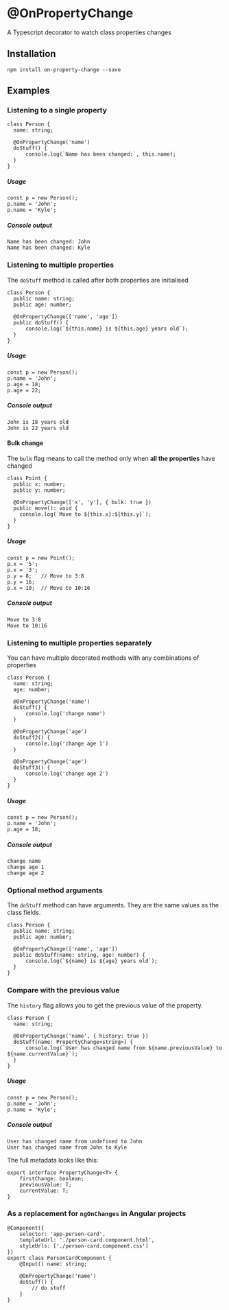 # @OnPropertyChange
A Typescript decorator to watch class properties changes

## Installation
```
npm install on-property-change --save
```

## Examples

### Listening to a single property
```
class Person {
  name: string;

  @OnPropertyChange('name')
  doStuff() {
      console.log(`Name has been changed:`, this.name);
  }
}
```
##### Usage
```
const p = new Person();
p.name = 'John';
p.name = 'Kyle';
```

##### Console output
```
Name has been changed: John
Name has been changed: Kyle
```

### Listening to multiple properties
The `doStuff` method is called after both properties are initialised
```
class Person {
  public name: string;
  public age: number;

  @OnPropertyChange(['name', 'age'])
  public doStuff() {
      console.log(`${this.name} is ${this.age} years old`);
  }
}
```
##### Usage
```
const p = new Person();
p.name = 'John';
p.age = 18;
p.age = 22;
```
##### Console output
```
John is 18 years old
John is 22 years old
```
####  Bulk change
The `bulk` flag means to call the method only when **all the properties** have changed
```
class Point {
  public x: number;
  public y: number;

  @OnPropertyChange(['x', 'y'], { bulk: true })
  public move(): void {
    console.log(`Move to ${this.x}:${this.y}`);
  }
}
```
##### Usage
```
const p = new Point();
p.x = '5';
p.x = '3';  
p.y = 8;   // Move to 3:8
p.y = 16;
p.x = 10;  // Move to 10:16
```
##### Console output
```
Move to 3:8
Move to 10:16
```
### Listening to multiple properties separately
You can have multiple decorated methods with any combinations of properties
```
class Person {
  name: string;
  age: number;

  @OnPropertyChange('name')
  doStuff() {
      console.log('change name')
  }

  @OnPropertyChange('age')
  doStuff2() {
      console.log('change age 1')
  }

  @OnPropertyChange('age')
  doStuff3() {
      console.log('change age 2')
  }
}
```
##### Usage
```
const p = new Person();
p.name = 'John';
p.age = 18;
```

##### Console output
```
change name
change age 1
change age 2
```

### Optional method arguments
The `doStuff` method can have arguments. They are the same values as the class fields.
```
class Person {
  public name: string;
  public age: number;

  @OnPropertyChange(['name', 'age'])
  public doStuff(name: string, age: number) {
      console.log(`${name} is ${age} years old`);
  }
}
```

### Compare with the previous value
The `history` flag allows you to get the previous value of the property.
```
class Person {
  name: string;

  @OnPropertyChange('name', { history: true })
  doStuff(name: PropertyChange<string>) {
      console.log(`User has changed name from ${name.previousValue} to ${name.currentValue}`);
  }
}
```
##### Usage
```
const p = new Person();
p.name = 'John';
p.name = 'Kyle';
```

##### Console output
```
User has changed name from undefined to John
User has changed name from John to Kyle
```

The full metadata looks like this:
```
export interface PropertyChange<T> {
    firstChange: boolean;
    previousValue: T;
    currentValue: T;
}
```

### As a replacement for `ngOnChanges` in Angular projects
```
@Component({
    selector: 'app-person-card',
    templateUrl: './person-card.component.html',
    styleUrls: ['./person-card.component.css']
})
export class PersonCardComponent {
    @Input() name: string;

    @OnPropertyChange('name')
    doStuff() {
        // do stuff
    }
}
```
